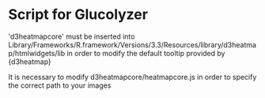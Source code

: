 # Script for Glucolyzer

'd3heatmapcore' must be inserted into Library/Frameworks/R.framework/Versions/3.3/Resources/library/d3heatmap/htmlwidgets/lib
in order to modify the default tooltip provided by {d3heatmap}

It is necessary to modify d3heatmapcore/heatmapcore.js in order to specify the correct path to your images

